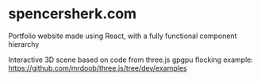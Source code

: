 # spencersherk.com
Portfolio website made using React, with a fully functional component hierarchy


Interactive 3D scene based on code from three.js gpgpu flocking example: https://github.com/mrdoob/three.js/tree/dev/examples
